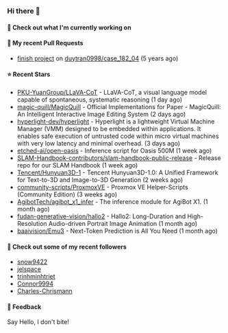 ### Hi there 👋

#### 👷 Check out what I'm currently working on

#### 🔨 My recent Pull Requests

- [finish project](https://github.com/duytran0998/case_182_04/pull/1) on [duytran0998/case_182_04](https://github.com/duytran0998/case_182_04) (5 years ago)

#### ⭐ Recent Stars

- [PKU-YuanGroup/LLaVA-CoT](https://github.com/PKU-YuanGroup/LLaVA-CoT) - LLaVA-CoT, a visual language model capable of spontaneous, systematic reasoning (1 day ago)
- [magic-quill/MagicQuill](https://github.com/magic-quill/MagicQuill) - Official Implementations for Paper - MagicQuill: An Intelligent Interactive Image Editing System (2 days ago)
- [hyperlight-dev/hyperlight](https://github.com/hyperlight-dev/hyperlight) - Hyperlight is a lightweight Virtual Machine Manager (VMM) designed to be embedded within applications. It enables safe execution of untrusted code within micro virtual machines with very low latency and minimal overhead. (3 days ago)
- [etched-ai/open-oasis](https://github.com/etched-ai/open-oasis) - Inference script for Oasis 500M (1 week ago)
- [SLAM-Handbook-contributors/slam-handbook-public-release](https://github.com/SLAM-Handbook-contributors/slam-handbook-public-release) - Release repo for our SLAM Handbook (1 week ago)
- [Tencent/Hunyuan3D-1](https://github.com/Tencent/Hunyuan3D-1) - Tencent Hunyuan3D-1.0: A Unified Framework for Text-to-3D and Image-to-3D Generation (2 weeks ago)
- [community-scripts/ProxmoxVE](https://github.com/community-scripts/ProxmoxVE) - Proxmox VE Helper-Scripts (Community Edition)  (3 weeks ago)
- [AgibotTech/agibot_x1_infer](https://github.com/AgibotTech/agibot_x1_infer) - The inference module for AgiBot X1. (1 month ago)
- [fudan-generative-vision/hallo2](https://github.com/fudan-generative-vision/hallo2) - Hallo2: Long-Duration and High-Resolution Audio-driven Portrait Image Animation (1 month ago)
- [baaivision/Emu3](https://github.com/baaivision/Emu3) - Next-Token Prediction is All You Need (1 month ago)

#### 👯 Check out some of my recent followers

- [snow9422](https://github.com/snow9422)
- [jelspace](https://github.com/jelspace)
- [trinhminhtriet](https://github.com/trinhminhtriet)
- [Connor9994](https://github.com/Connor9994)
- [Charles-Chrismann](https://github.com/Charles-Chrismann)

#### 💬 Feedback

Say Hello, I don't bite!